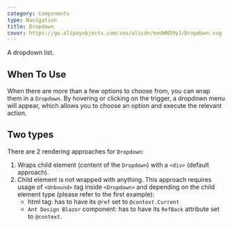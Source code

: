 ```yaml
---
category: Components
type: Navigation
title: Dropdown
cover: https://gw.alipayobjects.com/zos/alicdn/eedWN59yJ/Dropdown.svg
---
```


A dropdown list.

## When To Use

When there are more than a few options to choose from, you can wrap them in a `Dropdown`. By hovering or clicking on the trigger, a dropdown menu will appear, which allows you to choose an option and execute the relevant action.

## Two types

There are 2 rendering approaches for `Dropdown`:  
1. Wraps child element (content of the `Dropdown`) with a `<div>` (default approach).
2. Child element is not wrapped with anything. This approach requires usage of `<Unbound>` tag inside `<Dropdown>` and depending on the child element type (please refer to the first example):
   - html tag: has to have its `@ref` set to `@context.Current` 
   - `Ant Design Blazor` component: has to have its `RefBack` attribute set to `@context`.
